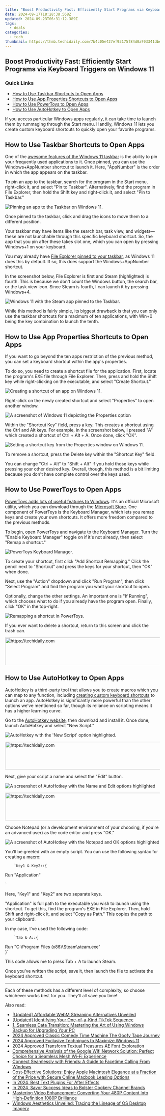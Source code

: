 ```yaml
---
title: "Boost Productivity Fast: Efficiently Start Programs via Keyboard Triggers on Windows 11"
date: 2024-09-17T18:28:38.568Z
updated: 2024-09-23T06:31:12.389Z
tags:
  - deals
categories:
  - tech
thumbnail: https://thmb.techidaily.com/7b4c05e427ef93175f84d0a703341dbe0517d72f4c6891c8d31a4e5e36657912.jpg
---
```


## Boost Productivity Fast: Efficiently Start Programs via Keyboard Triggers on Windows 11

### Quick Links

* [How to Use Taskbar Shortcuts to Open Apps](https://instagram-clips.techidaily.com/exploring-originality-how-to-uncover-roots-of-instagram-visuals/)
* [How to Use App Properties Shortcuts to Open Apps](https://buynow-tips.techidaily.com/pros-and-cons-of-buying-a-dvr-dont-miss-these-points-before-shopping/)
* [How to Use PowerToys to Open Apps](https://extra-information.techidaily.com/from-separation-to-symbiosis-logic-pro-x-audio-blending/)
* [How to Use AutoHotkey to Open Apps](https://screen-activity-recording.techidaily.com/new-livestran-vs-screen-capture-titans-battle-of-software-giants-obs-and-bandicam-for-2024/)

 If you access particular Windows apps regularly, it can take time to launch them by rummaging through the Start menu. Handily, Windows 11 lets you create custom keyboard shortcuts to quickly open your favorite programs.

##  How to Use Taskbar Shortcuts to Open Apps

 One of the [awesome features of the Windows 11 taskbar](https://extra-hints.techidaily.com/brighten-your-iphones-nighttime-recordings/) is the ability to pin your frequently used applications to it. Once pinned, you can use the Windows+AppNumber shortcut to launch it. Here, "AppNumber" is the order in which the app appears on the taskbar.

 To pin an app to the taskbar, search for the program in the Start menu, right-click it, and select "Pin to Taskbar". Alternatively, find the program in File Explorer, then hold the Shift key and right-click it, and select "Pin to Taskbar."

![Pinning an app to the Taskbar on Windows 11.](https://static1.howtogeekimages.com/wordpress/wp-content/uploads/2024/02/pin-to-taskbar-2.jpeg) 

 Once pinned to the taskbar, click and drag the icons to move them to a different position.

 Your taskbar may have items like the search bar, task view, and widgets—these are not launchable through this specific keyboard shortcut. So, the app that you pin after these takes slot one, which you can open by pressing Windows+1 on your keyboard.

 You may already have [File Explorer pinned to your taskbar](https://techidaily.com/undelete-lost-music-from-p40plus-by-fonelab-android-recover-music/), as Windows 11 does this by default. If so, this does support the Windows+AppNumber shortcut.

 In the screenshot below, File Explorer is first and Steam (highlighted) is fourth. This is because we don't count the Windows button, the search bar, or the task view icon. Since Steam is fourth, I can launch it by pressing Windows+4.

![Windows 11 with the Steam app pinned to the Taskbar.](https://static1.howtogeekimages.com/wordpress/wp-content/uploads/2024/02/windows-steam-taskbar-1.jpeg) 

 While this method is fairly simple, its biggest drawback is that you can only use the taskbar shortcuts for a maximum of ten applications, with Win+0 being the key combination to launch the tenth.

##  How to Use App Properties Shortcuts to Open Apps

 If you want to go beyond the ten apps restriction of the previous method, you can set a keyboard shortcut within the app's properties.

 To do so, you need to create a shortcut file for the application. First, locate the program's EXE file through File Explorer. Then, press and hold the Shift key while right-clicking on the executable, and select "Create Shortcut."

![Creating a shortcut of an app on Windows 11.](https://static1.howtogeekimages.com/wordpress/wp-content/uploads/2024/02/create-shortcut-1.jpeg) 

 Right-click on the newly created shortcut and select "Properties" to open another window.

![A screenshot of Windows 11 depicting the Properties option](https://static1.howtogeekimages.com/wordpress/wp-content/uploads/2024/02/windows-11-properties-1.jpeg) 

 Within the "Shortcut Key" field, press a key. This creates a shortcut using the Ctrl and Alt keys. For example, in the screenshot below, I pressed "A" which created a shortcut of Ctrl + Alt + A. Once done, click "OK".

![Setting a shortcut key from the Properties window on Windows 11.](https://static1.howtogeekimages.com/wordpress/wp-content/uploads/2024/02/properties-shortcut-key.jpeg) 

 To remove a shortcut, press the Delete key within the "Shortcut Key" field.

 You can change "Ctrl + Alt" to "Shift + Alt" if you hold those keys while pressing your other desired key. Overall, though, this method is a bit limiting because you don't have complete control over the keys used.

##  How to Use PowerToys to Open Apps

[PowerToys adds lots of useful features to Windows](https://facebook-video-footage.techidaily.com/updated-2024-approved-auto-play-youtube-iphoneandroid-no-notification/). It's an official Microsoft utility, which you can download through the [Microsoft Store](https://apps.microsoft.com/detail/xp89dcgq3k6vld). One component of PowerToys is the Keyboard Manager, which lets you remap keys and create your own shortcuts. It offers more freedom compared to the previous methods.

 To begin, open PowerToys and navigate to the Keyboard Manager. Turn the "Enable Keyboard Manager" toggle on if it's not already, then select "Remap a shortcut."

![PowerToys Keyboard Manager.](https://static1.howtogeekimages.com/wordpress/wp-content/uploads/2024/03/powertoys-keyboard-manager.png) 

 To create your shortcut, first click "Add Shortcut Remapping." Click the pencil next to "Shortcut" and press the keys for your shortcut, then "OK" when done.

 Next, use the "Action" dropdown and click "Run Program", then click "Select Program" and find the program you want your shortcut to open.

 Optionally, change the other settings. An important one is "If Running", which chooses what to do if you already have the program open. Finally, click "OK" in the top-right.

![Remapping a shortcut in PowerToys.](https://static1.howtogeekimages.com/wordpress/wp-content/uploads/2024/03/remapping-a-shortcut-in-powertoys.png) 

 If you ever want to delete a shortcut, return to this screen and click the trash can.

<!-- affiliate ads begin -->
<a href="https://appsumo.8odi.net/c/5597632/2037346/7443" target="_top" id="2037346">
  <img src="//a.impactradius-go.com/display-ad/7443-2037346" border="0" alt="https://techidaily.com" width="728" height="90"/>
</a>
<img height="0" width="0" src="https://appsumo.8odi.net/i/5597632/2037346/7443" style="position:absolute;visibility:hidden;" border="0" />
<!-- affiliate ads end -->

##  How to Use AutoHotkey to Open Apps

 AutoHotkey is a third-party tool that allows you to create macros which you can map to any function, including [creating custom keyboard shortcuts](https://driver-download.techidaily.com/download-logitech-k400-plus-driver/) to launch an app. AutoHotkey is significantly more powerful than the other options we've mentioned so far, though its reliance on scripting means it has a higher learning curve.

 Go to the [AutoHotkey website](https://www.autohotkey.com/), then download and install it. Once done, launch AutoHotkey and select "New Script."

![AutoHotkey with the 'New Script' option highlighted.](https://static1.howtogeekimages.com/wordpress/wp-content/uploads/2024/02/autohotkey-new-script.jpeg) 

<!-- affiliate ads begin -->
<a href="https://aligracehair.sjv.io/c/5597632/1934188/19272" target="_top" id="1934188">
  <img src="//a.impactradius-go.com/display-ad/19272-1934188" border="0" alt="https://techidaily.com" width="728" height="90"/>
</a>
<img height="0" width="0" src="https://aligracehair.sjv.io/i/5597632/1934188/19272" style="position:absolute;visibility:hidden;" border="0" />
<!-- affiliate ads end -->

 Next, give your script a name and select the "Edit" button.

![A screenshot of AutoHotkey with the Name and Edit options highlighted](https://static1.howtogeekimages.com/wordpress/wp-content/uploads/2024/02/autohotkey-name.jpeg) 

<!-- affiliate ads begin -->
<a href="https://review-au.sjv.io/c/5597632/2135315/14409" target="_top" id="2135315">
  <img src="//a.impactradius-go.com/display-ad/14409-2135315" border="0" alt="https://techidaily.com" width="728" height="90"/>
</a>
<img height="0" width="0" src="https://review-au.sjv.io/i/5597632/2135315/14409" style="position:absolute;visibility:hidden;" border="0" />
<!-- affiliate ads end -->

 Choose Notepad (or a development environment of your choosing, if you're an advanced user) as the code editor and press "OK."

![A screenshot of AutoHotkey with the Notepad and OK options highlighted](https://static1.howtogeekimages.com/wordpress/wp-content/uploads/2024/02/autohotkey-notepad.jpeg) 

 You’ll be greeted with an empty script. You can use the following syntax for creating a macro:

        `Key1 & Key2::{  
Run "Application"  

`
    
 Here, "Key1" and "Key2" are two separate keys.

 "Application" is full path to the executable you wish to launch using the shortcut. To get this, find the program's EXE in File Explorer. Then, hold Shift and right-click it, and select "Copy as Path." This copies the path to your clipboard.

 In my case, I've used the following code:` ` 

        `Tab & A::{  
Run "C:\Program Files (x86)\Steam\steam.exe"  
}`
    
 This code allows me to press Tab + A to launch Steam.

 Once you've written the script, save it, then launch the file to activate the keyboard shortcut.

---

 Each of these methods has a different level of complexity, so choose whichever works best for you. They'll all save you time!

<ins class="adsbygoogle"
     style="display:block"
     data-ad-format="autorelaxed"
     data-ad-client="ca-pub-7571918770474297"
     data-ad-slot="1223367746"></ins>

<ins class="adsbygoogle"
     style="display:block"
     data-ad-client="ca-pub-7571918770474297"
     data-ad-slot="8358498916"
     data-ad-format="auto"
     data-full-width-responsive="true"></ins>

<span class="atpl-alsoreadstyle">Also read:</span>
<div><ul>
<li><a href="https://fox-blue.techidaily.com/updated-affordable-webm-streaming-alternatives-unveiled/"><u>[Updated] Affordable WebM Streaming Alternatives Unveiled</u></a></li>
<li><a href="https://tiktok-videos.techidaily.com/updated-identifying-your-one-of-a-kind-tiktok-sequence/"><u>[Updated] Identifying Your One-of-a-Kind TikTok Sequence</u></a></li>
<li><a href="https://some-skills.techidaily.com/1-seamless-data-transition-mastering-the-art-of-using-windows-backup-for-upgrading-your-pc/"><u>1. Seamless Data Transition: Mastering the Art of Using Windows Backup for Upgrading Your PC</u></a></li>
<li><a href="https://extra-resources.techidaily.com/2024-approved-classic-comedy-time-machine-the-goofy-tape-journey/"><u>2024 Approved Classic Comedy Time Machine The Goofy Tape Journey</u></a></li>
<li><a href="https://some-knowledge.techidaily.com/2024-approved-exclusive-techniques-to-maximize-windows-11/"><u>2024 Approved Exclusive Techniques to Maximize Windows 11</u></a></li>
<li><a href="https://some-tips.techidaily.com/2024-approved-transform-textual-treasures-ae-font-exploration/"><u>2024 Approved Transform Textual Treasures AE Font Exploration</u></a></li>
<li><a href="https://buynow-tips.techidaily.com/comprehensive-analysis-of-the-google-wifi-network-solution-perfect-choice-for-a-seamless-mesh-wi-fi-experience/"><u>Comprehensive Analysis of the Google Wifi Network Solution: Perfect Choice for a Seamless Mesh Wi-Fi Experience</u></a></li>
<li><a href="https://some-skills.techidaily.com/connect-seamlessly-with-friends-a-guide-to-facetime-calling-from-windows/"><u>Connect Seamlessly with Friends: A Guide to Facetime Calling From Windows</u></a></li>
<li><a href="https://some-skills.techidaily.com/cost-effective-solutions-enjoy-apple-macintosh-elegance-at-a-fraction-of-the-price-with-secure-online-macbook-leasing-options/"><u>Cost-Effective Solutions: Enjoy Apple Macintosh Elegance at a Fraction of the Price with Secure Online Macbook Leasing Options</u></a></li>
<li><a href="https://extra-information.techidaily.com/in-2024-best-text-plugins-for-after-effects/"><u>In 2024, Best Text Plugins For After Effects</u></a></li>
<li><a href="https://youtube-stream.techidaily.com/in-2024-savor-success-ideas-to-bolster-cookery-channel-brands/"><u>In 2024, Savor Success Ideas to Bolster Cookery Channel Brands</u></a></li>
<li><a href="https://some-approaches.techidaily.com/mastering-video-enhancement-converting-your-480p-content-into-high-definition-1080p-brilliance/"><u>Mastering Video Enhancement: Converting Your 480P Content Into High-Definition 1080P Brilliance</u></a></li>
<li><a href="https://some-skills.techidaily.com/windows-aesthetics-unveiled-tracing-the-lineage-of-os-desktop-imagery/"><u>Windows Aesthetics Unveiled: Tracing the Lineage of OS Desktop Imagery</u></a></li>
</ul></div>


